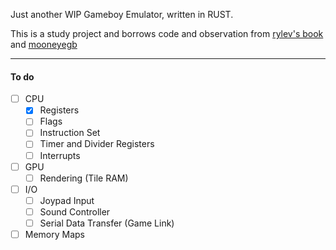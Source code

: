 Just another WIP Gameboy Emulator, written in RUST.

This is a study project and borrows code and observation from [rylev's book](https://github.com/rylev/DMG-01) and [mooneyegb](https://github.com/Gekkio/mooneye-gb)
___

#### To do
- [ ] CPU
    - [x] Registers
    - [ ] Flags
    - [ ] Instruction Set 
    - [ ] Timer and Divider Registers
    - [ ] Interrupts
- [ ] GPU
    - [ ] Rendering (Tile RAM)
- [ ] I/O
    - [ ] Joypad Input
    - [ ] Sound Controller
    - [ ] Serial Data Transfer (Game Link)
- [ ] Memory Maps